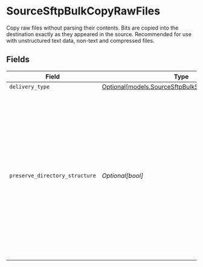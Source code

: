# SourceSftpBulkCopyRawFiles

Copy raw files without parsing their contents. Bits are copied into the destination exactly as they appeared in the source. Recommended for use with unstructured text data, non-text and compressed files.


## Fields

| Field                                                                                                                                                                                                                    | Type                                                                                                                                                                                                                     | Required                                                                                                                                                                                                                 | Description                                                                                                                                                                                                              |
| ------------------------------------------------------------------------------------------------------------------------------------------------------------------------------------------------------------------------ | ------------------------------------------------------------------------------------------------------------------------------------------------------------------------------------------------------------------------ | ------------------------------------------------------------------------------------------------------------------------------------------------------------------------------------------------------------------------ | ------------------------------------------------------------------------------------------------------------------------------------------------------------------------------------------------------------------------ |
| `delivery_type`                                                                                                                                                                                                          | [Optional[models.SourceSftpBulkSchemasDeliveryType]](../models/sourcesftpbulkschemasdeliverytype.md)                                                                                                                     | :heavy_minus_sign:                                                                                                                                                                                                       | N/A                                                                                                                                                                                                                      |
| `preserve_directory_structure`                                                                                                                                                                                           | *Optional[bool]*                                                                                                                                                                                                         | :heavy_minus_sign:                                                                                                                                                                                                       | If enabled, sends subdirectory folder structure along with source file names to the destination. Otherwise, files will be synced by their names only. This option is ignored when file-based replication is not enabled. |